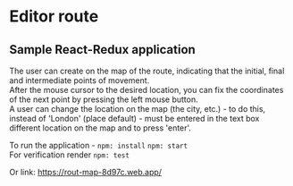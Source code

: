 # Editor route

## Sample React-Redux application

The user can create on the map of the route, indicating that the initial, final and intermediate points of movement.   
After the mouse cursor to the desired location, you can fix the coordinates of the next point by pressing the left mouse button.    
A user can change the location on the map (the city, etc.) - to do this, instead of 'London' (place default) - must be entered in the text box different location on the map and to press 'enter'.   

To run the application - 
`npm: install`
`npm: start`   
For verification  render `npm: test`   

Or link: 
<https://rout-map-8d97c.web.app/>



